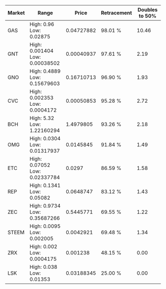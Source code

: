 | Market | Range | Price| Retracement | Doubles to 50% |
| --- | --- | --- | --- | --- |
| GAS | High: 0.96<br />Low: 0.02875 | 0.04727882 | 98.01 % | 10.46 |
| GNT | High: 0.001404<br />Low: 0.00038502 | 0.00040937 | 97.61 % | 2.19 |
| GNO | High: 0.4889<br />Low: 0.15679603 | 0.16710713 | 96.90 % | 1.93 |
| CVC | High: 0.002353<br />Low: 0.0004172 | 0.00050853 | 95.28 % | 2.72 |
| BCH | High: 5.32<br />Low: 1.22160294 | 1.4979805 | 93.26 % | 2.18 |
| OMG | High: 0.0304<br />Low: 0.01317937 | 0.0145845 | 91.84 % | 1.49 |
| ETC | High: 0.07052<br />Low: 0.02337784 | 0.0297 | 86.59 % | 1.58 |
| REP | High: 0.1341<br />Low: 0.05082 | 0.0648747 | 83.12 % | 1.43 |
| ZEC | High: 0.9734<br />Low: 0.35687266 | 0.5445771 | 69.55 % | 1.22 |
| STEEM | High: 0.0095<br />Low: 0.002005 | 0.0042921 | 69.48 % | 1.34 |
| ZRX | High: 0.002<br />Low: 0.0004175 | 0.001238 | 48.15 % | 0.00 |
| LSK | High: 0.038<br />Low: 0.01353 | 0.03188345 | 25.00 % | 0.00 |
